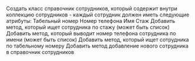 Создать класс справочник сотрудников, который содержит внутри коллекцию сотрудников - каждый сотрудник должен иметь следующие атрибуты:
Табельный номер
Номер телефона
Имя
Стаж
Добавить метод, который ищет сотрудника по стажу (может быть список)
Добавить метод, который выводит номер телефона сотрудника по имени (может быть список)
Добавить метод, который ищет сотрудника по табельному номеру
Добавить метод добавление нового сотрудника в справочник сотрудников